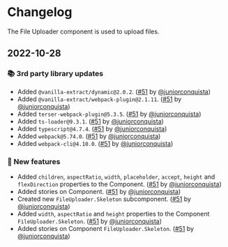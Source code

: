 # Changelog

The File Uploader component is used to upload files.

## 2022-10-28

### 📚 3rd party library updates

- Added `@vanilla-extract/dynamic@2.0.2`. ([#51](https://github.com/TiendaNube/nimbus-design-system/pull/51) by [@juniorconquista](https://github.com/juniorconquista))
- Added `@vanilla-extract/webpack-plugin@2.1.11`. ([#51](https://github.com/TiendaNube/nimbus-design-system/pull/51) by [@juniorconquista](https://github.com/juniorconquista))
- Added `terser-webpack-plugin@5.3.5`. ([#51](https://github.com/TiendaNube/nimbus-design-system/pull/51) by [@juniorconquista](https://github.com/juniorconquista))
- Added `ts-loader@9.3.1`. ([#51](https://github.com/TiendaNube/nimbus-design-system/pull/51) by [@juniorconquista](https://github.com/juniorconquista))
- Added `typescript@4.7.4`. ([#51](https://github.com/TiendaNube/nimbus-design-system/pull/51) by [@juniorconquista](https://github.com/juniorconquista))
- Added `webpack@5.74.0`. ([#51](https://github.com/TiendaNube/nimbus-design-system/pull/51) by [@juniorconquista](https://github.com/juniorconquista))
- Added `webpack-cli@4.10.0`. ([#51](https://github.com/TiendaNube/nimbus-design-system/pull/51) by [@juniorconquista](https://github.com/juniorconquista))

### 🎉 New features

- Added `children`, `aspectRatio`, `width`, `placeholder`, `accept`, `height` and `flexDirection` properties to the Component. ([#51](https://github.com/TiendaNube/nimbus-design-system/pull/51) by [@juniorconquista](https://github.com/juniorconquista))
- Added stories on Component. ([#51](https://github.com/TiendaNube/nimbus-design-system/pull/51) by [@juniorconquista](https://github.com/juniorconquista))
- Created new `FileUploader.Skeleton` subcomponent. ([#51](https://github.com/TiendaNube/nimbus-design-system/pull/51) by [@juniorconquista](https://github.com/juniorconquista))
- Added `width`, `aspectRatio` and `height` properties to the Component `FileUploader.Skeleton`. ([#51](https://github.com/TiendaNube/nimbus-design-system/pull/51) by [@juniorconquista](https://github.com/juniorconquista))
- Added stories on Component `FileUploader.Skeleton`. ([#51](https://github.com/TiendaNube/nimbus-design-system/pull/51) by [@juniorconquista](https://github.com/juniorconquista))
